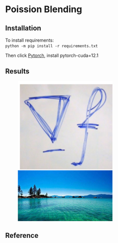 # Poission Blending

## Installation
To install requirements:  
`python -m pip install -r requirements.txt`

Then click [Pytorch](https://pytorch.org), install pytorch-cuda=12.1

## Results
<figure class = "half">
<img src="./assets/sea_src.png" width="300">
<img src="./assets/sea_tar.jpg" width="300">
</figure>

## Reference

